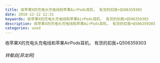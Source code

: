 ```yaml
---
title: 收苹果X的充电头充电线和苹果AirPods耳机， 有货的扣我+Q506359303
date: 2018-12-12 12:31
keywords: 收苹果X的充电头充电线和苹果AirPods耳机， 有货的扣我+Q506359303
description: 收苹果X的充电头充电线和苹果AirPods耳机， 有货的扣我+Q506359303
categories: used
---
```

<td class="t_f" id="postmessage_2454588">

收苹果X的充电头充电线和苹果AirPods耳机， 有货的扣我+Q506359303</td>
###### 转载自[菲龙网]